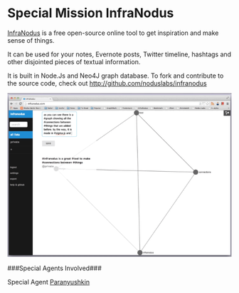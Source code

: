 Special Mission InfraNodus
=============

[InfraNodus](http://infranodus.com) is a free open-source online tool to get inspiration and make sense of things.

It can be used for your notes, Evernote posts, Twitter timeline, hashtags and other disjointed pieces of textual information.

It is built in Node.Js and Neo4J graph database. To fork and contribute to the source code, check out http://github.com/noduslabs/infranodus

![](../../files/infranodus.gif "InfraNodus Interface")


###Special Agents Involved###

Special Agent [Paranyushkin](../../agents/paranyushkin)

